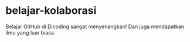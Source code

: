 # belajar-kolaborasi
Belajar GitHub di Dicoding sangat menyenangkan!
Dan juga mendapatkan ilmu yang luar biasa.

